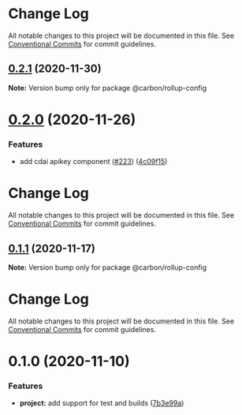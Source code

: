 # Change Log

All notable changes to this project will be documented in this file.
See [Conventional Commits](https://conventionalcommits.org) for commit guidelines.

## [0.2.1](https://github.com/carbon-design-system/ibm-cloud-cognitive/compare/@carbon/rollup-config@0.2.0...@carbon/rollup-config@0.2.1) (2020-11-30)

**Note:** Version bump only for package @carbon/rollup-config





# [0.2.0](https://github.com/carbon-design-system/ibm-cloud-cognitive/tree/master/packages/rollup-config/compare/@carbon/rollup-config@0.1.1...@carbon/rollup-config@0.2.0) (2020-11-26)


### Features

* add cdai apikey component ([#223](https://github.com/carbon-design-system/ibm-cloud-cognitive/tree/master/packages/rollup-config/issues/223)) ([4c09f15](https://github.com/carbon-design-system/ibm-cloud-cognitive/tree/master/packages/rollup-config/commit/4c09f15c3c62c3965d98c91b9695fa7a1cba8f0b))





# Change Log

All notable changes to this project will be documented in this file. See
[Conventional Commits](https://conventionalcommits.org) for commit guidelines.

## [0.1.1](https://github.com/carbon-design-system/ibm-cloud-cognitive/tree/master/packages/rollup-config/compare/@carbon/rollup-config@0.1.0...@carbon/rollup-config@0.1.1) (2020-11-17)

**Note:** Version bump only for package @carbon/rollup-config

# Change Log

All notable changes to this project will be documented in this file. See
[Conventional Commits](https://conventionalcommits.org) for commit guidelines.

# 0.1.0 (2020-11-10)

### Features

- **project:** add support for test and builds
  ([7b3e99a](https://github.com/carbon-design-system/ibm-cloud-cognitive/tree/master/packages/rollup-config/commit/7b3e99ad75246bd03aa542563f8fdadca23a2f95))
